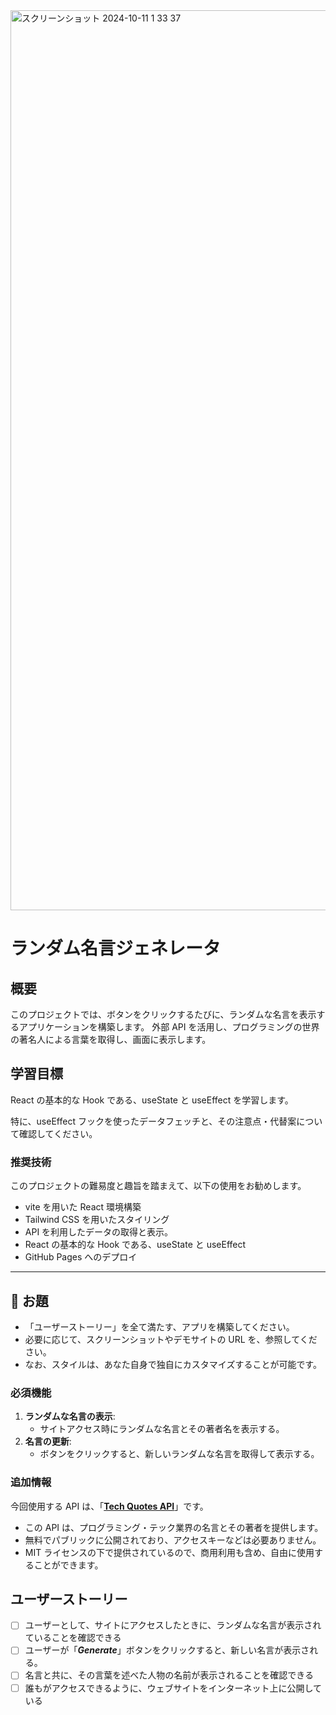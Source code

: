 <img width="1440" alt="スクリーンショット 2024-10-11 1 33 37" src="https://github.com/user-attachments/assets/d4387202-fa29-436e-9ef9-4b679b3f99b0" />

# ランダム名言ジェネレータ

## 概要

このプロジェクトでは、ボタンをクリックするたびに、ランダムな名言を表示するアプリケーションを構築します。
外部 API を活用し、プログラミングの世界の著名人による言葉を取得し、画面に表示します。

## 学習目標

React の基本的な Hook である、useState と useEffect を学習します。

特に、useEffect フックを使ったデータフェッチと、その注意点・代替案について確認してください。

### 推奨技術

このプロジェクトの難易度と趣旨を踏まえて、以下の使用をお勧めします。

- vite を用いた React 環境構築
- Tailwind CSS を用いたスタイリング
- API を利用したデータの取得と表示。
- React の基本的な Hook である、useState と useEffect
- GitHub Pages へのデプロイ

---

## 🎯 お題

- 「ユーザーストーリー」を全て満たす、アプリを構築してください。
- 必要に応じて、スクリーンショットやデモサイトの URL を、参照してください。
- なお、スタイルは、あなた自身で独自にカスタマイズすることが可能です。

### 必須機能

1. **ランダムな名言の表示**:
   - サイトアクセス時にランダムな名言とその著者名を表示する。
2. **名言の更新**:
   - ボタンをクリックすると、新しいランダムな名言を取得して表示する。

### 追加情報

今回使用する API は、「[**Tech Quotes API**](https://github.com/b13o/tech-quotes-api)」です。

- この API は、プログラミング・テック業界の名言とその著者を提供します。
- 無料でパブリックに公開されており、アクセスキーなどは必要ありません。
- MIT ライセンスの下で提供されているので、商用利用も含め、自由に使用することができます。

## ユーザーストーリー

- [ ]  ユーザーとして、サイトにアクセスしたときに、ランダムな名言が表示されていることを確認できる
- [ ]  ユーザーが「***Generate***」ボタンをクリックすると、新しい名言が表示される。
- [ ]  名言と共に、その言葉を述べた人物の名前が表示されることを確認できる
- [ ]  誰もがアクセスできるように、ウェブサイトをインターネット上に公開している
